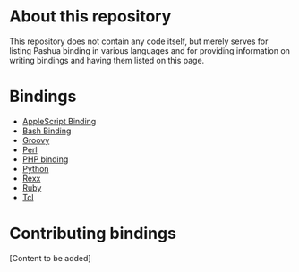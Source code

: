 About this repository
======================

This repository does not contain any code itself, but merely serves for listing Pashua binding in various languages and for providing information on writing bindings and having them listed on this page.


Bindings
============

* [AppleScript Binding](https://github.com/BlueM/Pashua-Binding-AppleScript)
* [Bash Binding](https://github.com/BlueM/Pashua-Binding-Bash) 
* [Groovy](https://github.com/BlueM/Pashua-Binding-Groovy)
* [Perl](https://github.com/BlueM/Pashua-Binding-Perl)
* [PHP binding](https://github.com/BlueM/Pashua-Binding-PHP)
* [Python](https://github.com/BlueM/Pashua-Binding-Python)
* [Rexx](https://github.com/BlueM/Pashua-Binding-Rexx)
* [Ruby](https://github.com/BlueM/Pashua-Binding-Ruby)
* [Tcl](https://github.com/BlueM/Pashua-Binding-Tcl)


Contributing bindings
=====================
[Content to be added]
